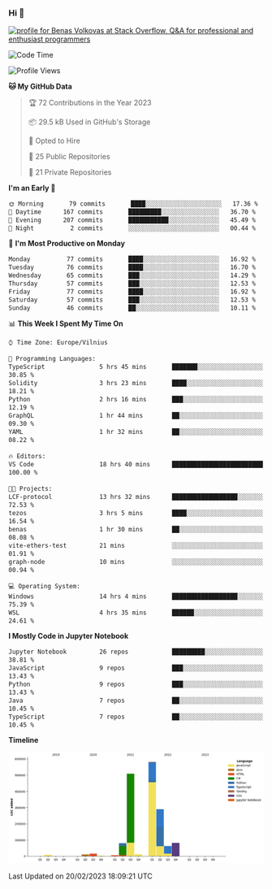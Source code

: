 ### Hi 👋
<a href="https://stackoverflow.com/users/14954249/benas-volkovas"><img src="https://stackoverflow.com/users/flair/14954249.png?theme=dark" width="208" height="58" alt="profile for Benas Volkovas at Stack Overflow, Q&amp;A for professional and enthusiast programmers" title="profile for Benas Volkovas at Stack Overflow, Q&amp;A for professional and enthusiast programmers"></a>

<!--START_SECTION:waka-->
![Code Time](http://img.shields.io/badge/Code%20Time-1%2C280%20hrs%2038%20mins-blue)

![Profile Views](http://img.shields.io/badge/Profile%20Views-5-blue)

**🐱 My GitHub Data** 

> 🏆 72 Contributions in the Year 2023
 > 
> 📦 29.5 kB Used in GitHub's Storage 
 > 
> 💼 Opted to Hire
 > 
> 📜 25 Public Repositories 
 > 
> 🔑 21 Private Repositories  
 > 
**I'm an Early 🐤** 

```text
🌞 Morning       79 commits       ████░░░░░░░░░░░░░░░░░░░░░   17.36 % 
🌆 Daytime      167 commits       █████████░░░░░░░░░░░░░░░░   36.70 % 
🌃 Evening      207 commits       ███████████░░░░░░░░░░░░░░   45.49 % 
🌙 Night          2 commits       ░░░░░░░░░░░░░░░░░░░░░░░░░   00.44 % 

```
📅 **I'm Most Productive on Monday** 

```text
Monday          77 commits       ████░░░░░░░░░░░░░░░░░░░░░   16.92 % 
Tuesday         76 commits       ████░░░░░░░░░░░░░░░░░░░░░   16.70 % 
Wednesday       65 commits       ███░░░░░░░░░░░░░░░░░░░░░░   14.29 % 
Thursday        57 commits       ███░░░░░░░░░░░░░░░░░░░░░░   12.53 % 
Friday          77 commits       ████░░░░░░░░░░░░░░░░░░░░░   16.92 % 
Saturday        57 commits       ███░░░░░░░░░░░░░░░░░░░░░░   12.53 % 
Sunday          46 commits       ██░░░░░░░░░░░░░░░░░░░░░░░   10.11 % 

```


📊 **This Week I Spent My Time On** 

```text
⌚︎ Time Zone: Europe/Vilnius

💬 Programming Languages: 
TypeScript               5 hrs 45 mins       ███████░░░░░░░░░░░░░░░░░░   30.85 % 
Solidity                 3 hrs 23 mins       ████░░░░░░░░░░░░░░░░░░░░░   18.21 % 
Python                   2 hrs 16 mins       ███░░░░░░░░░░░░░░░░░░░░░░   12.19 % 
GraphQL                  1 hr 44 mins        ██░░░░░░░░░░░░░░░░░░░░░░░   09.30 % 
YAML                     1 hr 32 mins        ██░░░░░░░░░░░░░░░░░░░░░░░   08.22 % 

🔥 Editors: 
VS Code                  18 hrs 40 mins      █████████████████████████   100.00 % 

🐱‍💻 Projects: 
LCF-protocol             13 hrs 32 mins      ██████████████████░░░░░░░   72.53 % 
tezos                    3 hrs 5 mins        ████░░░░░░░░░░░░░░░░░░░░░   16.54 % 
benas                    1 hr 30 mins        ██░░░░░░░░░░░░░░░░░░░░░░░   08.08 % 
vite-ethers-test         21 mins             ░░░░░░░░░░░░░░░░░░░░░░░░░   01.91 % 
graph-node               10 mins             ░░░░░░░░░░░░░░░░░░░░░░░░░   00.94 % 

💻 Operating System: 
Windows                  14 hrs 4 mins       ██████████████████░░░░░░░   75.39 % 
WSL                      4 hrs 35 mins       ██████░░░░░░░░░░░░░░░░░░░   24.61 % 

```

**I Mostly Code in Jupyter Notebook** 

```text
Jupyter Notebook         26 repos            █████████░░░░░░░░░░░░░░░░   38.81 % 
JavaScript               9 repos             ███░░░░░░░░░░░░░░░░░░░░░░   13.43 % 
Python                   9 repos             ███░░░░░░░░░░░░░░░░░░░░░░   13.43 % 
Java                     7 repos             ██░░░░░░░░░░░░░░░░░░░░░░░   10.45 % 
TypeScript               7 repos             ██░░░░░░░░░░░░░░░░░░░░░░░   10.45 % 

```


**Timeline**

![Chart not found](https://raw.githubusercontent.com/BenasVolkovas/BenasVolkovas/main/charts/bar_graph.png) 


 Last Updated on 20/02/2023 18:09:21 UTC
<!--END_SECTION:waka-->

